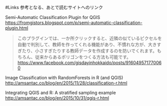 #Links
参考となる、あとで読むサイトへのリンク  

Semi-Automatic Classification Plugin for QGIS  
https://fromgistors.blogspot.com/p/semi-automatic-classification-plugin.html  

>このプラグインでは、一か所クリックすると、近隣の似ているピクセルを自動で判別して、教師を作ってくれる機能があり、不慣れな方が、大きすぎたり、小さすぎたりする教師データを作成するのを防いでくれます。もちろん、従来からあるポリゴンをつくる方法も可能です。  
>https://www.facebook.com/gisdayinhokkaido/posts/916049571770060

Image Classification with RandomForests in R (and QGIS)  
http://amsantac.co/blog/en/2015/11/28/classification-r.html

Integrating QGIS and R: A stratified sampling example  
http://amsantac.co/blog/en/2015/10/31/qgis-r.html
